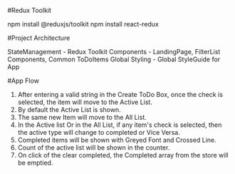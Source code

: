 #Redux Toolkit

npm install @reduxjs/toolkit
npm install react-redux

#Project Architecture

StateManagement - Redux Toolkit
Components - LandingPage, FilterList Components, Common ToDoItems
Global Styling - Global StyleGuide for App

#App Flow
1. After entering a valid string in the Create ToDo Box, once the check is selected, the item will move to the Active List.
2. By default the Active List is shown.
3. The same new Item will move to the All List.
4. In the Active list Or in the All List, if any item's check is selected, then the active type will change to completed or Vice Versa.
5. Completed items will be shown with Greyed Font and Crossed Line.
6. Count of the active list will be shown in the counter.
7. On click of the clear completed, the Completed array from the store will be emptied.

